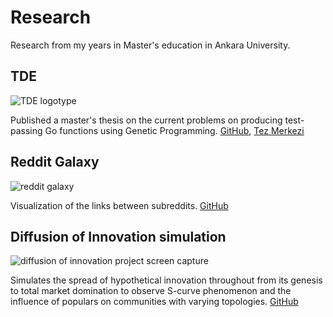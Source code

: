 # Research

Research from my years in Master's education in Ankara University.

## TDE

![TDE logotype](/.assets/tde.png)

Published a master's thesis on the current problems on producing test-passing Go functions using Genetic Programming. [GitHub](https://github.com/ufukty/tde), [Tez Merkezi](https://tez.yok.gov.tr/UlusalTezMerkezi/TezGoster?key=weFMBHaUra8rsS5wi2bmHDKlIvi-IwlFkdPWTMwNi0k9Pt1C4PzNAFzxcjzHPgAW)

## Reddit Galaxy

![reddit galaxy](/.assets/reddit-galaxy.jpg)

Visualization of the links between subreddits. [GitHub](https://github.com/ufukty/reddit-galaxy)

## Diffusion of Innovation simulation

![diffusion of innovation project screen capture](/.assets/doi.gif)

Simulates the spread of hypothetical innovation throughout from its genesis to total market domination to observe S-curve phenomenon and the influence of populars on communities with varying topologies. [GitHub](https://github.com/ufukty/diffusion-of-innovation)
